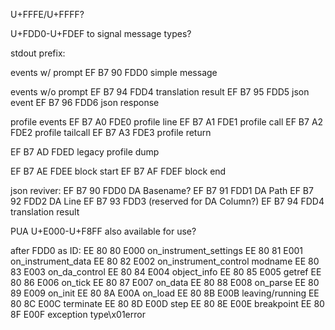 U+FFFE/U+FFFF?

U+FDD0-U+FDEF to signal message types?

stdout prefix:

events w/ prompt
EF B7 90  FDD0  simple message

events w/o prompt
EF B7 94  FDD4  translation result
EF B7 95  FDD5  json event
EF B7 96  FDD6  json response

profile events
EF B7 A0  FDE0  profile line
EF B7 A1  FDE1  profile call
EF B7 A2  FDE2  profile tailcall
EF B7 A3  FDE3  profile return

EF B7 AD  FDED  legacy profile dump

EF B7 AE  FDEE  block start
EF B7 AF  FDEF  block end

json reviver:
EF B7 90  FDD0  DA Basename?
EF B7 91  FDD1  DA Path
EF B7 92  FDD2  DA Line
EF B7 93  FDD3  (reserved for DA Column?)
EF B7 94  FDD4  translation result

PUA U+E000-U+F8FF also available for use?

after FDD0 as ID:
EE 80 80  E000  on_instrument_settings
EE 80 81  E001  on_instrument_data
EE 80 82  E002  on_instrument_control
	modname
EE 80 83  E003  on_da_control
EE 80 84  E004  object_info
EE 80 85  E005  getref
EE 80 86  E006  on_tick
EE 80 87  E007  on_data
EE 80 88  E008  on_parse
EE 80 89  E009  on_init
EE 80 8A  E00A  on_load
EE 80 8B  E00B  leaving/running
EE 80 8C  E00C  terminate
EE 80 8D  E00D  step
EE 80 8E  E00E  breakpoint
EE 80 8F  E00F  exception
	type\x01error